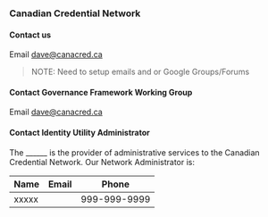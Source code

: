 ### Canadian Credential Network

#### Contact us

Email dave@canacred.ca

>NOTE: Need to setup emails and or Google Groups/Forums

#### Contact Governance Framework Working Group

Email dave@canacred.ca

#### Contact Identity Utility Administrator

The ______ is the provider of administrative services to the Canadian Credential Network. Our Network Administrator is:

| Name | Email | Phone |
| --- | --- | --- |
| xxxxx |  | 999-999-9999 |

